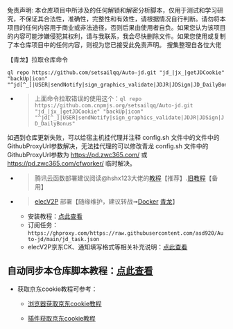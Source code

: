 免责声明: 本仓库项目中所涉及的任何解锁和解密分析脚本，仅用于测试和学习研究，不保证其合法性，准确性，完整性和有效性，请根据情况自行判断。请勿将本项目的任何内容用于商业或非法途径，否则后果由使用者自负。如果您认为该项目的内容可能涉嫌侵犯其权利，请与我联系，我会尽快删除文件。如果您使用或复制了本仓库项目中的任何内容，则视为您已接受此免责声明。
搜集整理自各位大佬

【青龙】拉取仓库命令
```
ql repo https://github.com/setsailqq/Auto-jd.git "jd_|jx_|getJDCookie" "backUp|icon" "^jd[^_]|USER|sendNotify|sign_graphics_validate|JDJR|JDSign|JD_DailyBonus"
```
* > 上面命令拉取错误的使用这个：`ql repo https://github.com.cnpmjs.org/setsailqq/Auto-jd.git "jd_|jx_|getJDCookie" "backUp|icon" "^jd[^_]|USER|sendNotify|sign_graphics_validate|JDJR|JDSign|JD_DailyBonus"`

如遇到仓库更新失败，可以给宿主机挂代理并注释 config.sh 文件中的文件中的GithubProxyUrl参数解决，无法挂代理的可以修改青龙 config.sh 文件中的GithubProxyUrl参数为 https://pd.zwc365.com/ 或 https://pd.zwc365.com/cfworker/ 临时解决。

* > 腾讯云函数部署建议阅读@hshx123大佬的[教程](https://66ccff.work/teach/jd.html)【推荐】.[旧教程](./backUp/tencentscf.md)【备用】

* > [elecV2P](https://github.com/elecV2/elecV2P) 部署【随缘维护，建议转战➟[Docker](https://www.runoob.com/docker/windows-docker-install.html) [青龙](https://github.com/whyour/qinglong)】
    * 安装教程：[点此查看](https://github.com/elecV2/elecV2P-dei/blob/master/docs/01-overview.md)  
    * 订阅任务：`https://ghproxy.com/https://raw.githubusercontent.com/asd920/Auto-jd/main/jd_task.json`
    * elecV2P京东CK、通知填写格式等相关补充说明：[点此查看](./backUp/elecV2P.md)  

## 自动同步本仓库脚本教程：[点此查看](https://github.com/setsailqq/Auto-jd/blob/main/backUp/reposync.md)  

- 获取京东cookie教程可参考：
  
  + [浏览器获取京东cookie教程](./backUp/GetJdCookie.md)
    
  + [插件获取京东cookie教程](./backUp/GetJdCookie2.md)
